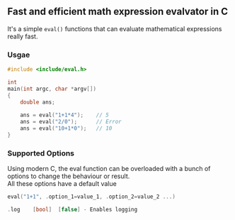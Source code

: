 ## Fast and efficient math expression evalvator in C

It's a simple `eval()` functions that can evaluate mathematical expressions really fast. 

### Usgae
```c
#include <include/eval.h>

int
main(int argc, char *argv[])
{
    double ans;
    
    ans = eval("1+1*4");    // 5
    ans = eval("2/0");      // Error
    ans = eval("10+1*0");   // 10
}

```

### Supported Options
Using modern C, the eval function can be overloaded with a bunch of options to change the behaviour or result. <br />
All these options have a default value

```c
eval("1+1", .option_1=value_1, .option_2=value_2 ...)
```

```c
.log    [bool]  [false] - Enables logging
```